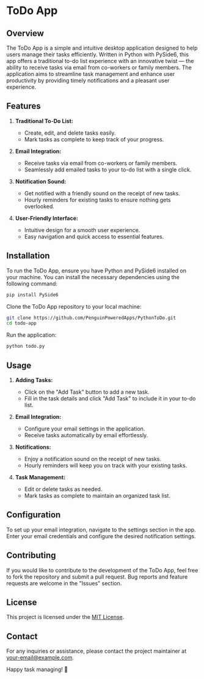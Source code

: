 # ToDo App

## Overview

The ToDo App is a simple and intuitive desktop application designed to help users manage their tasks efficiently. Written in Python with PySide6, this app offers a traditional to-do list experience with an innovative twist — the ability to receive tasks via email from co-workers or family members. The application aims to streamline task management and enhance user productivity by providing timely notifications and a pleasant user experience.

## Features

1. **Traditional To-Do List:**
   - Create, edit, and delete tasks easily.
   - Mark tasks as complete to keep track of your progress.

2. **Email Integration:**
   - Receive tasks via email from co-workers or family members.
   - Seamlessly add emailed tasks to your to-do list with a single click.

3. **Notification Sound:**
   - Get notified with a friendly sound on the receipt of new tasks.
   - Hourly reminders for existing tasks to ensure nothing gets overlooked.

4. **User-Friendly Interface:**
   - Intuitive design for a smooth user experience.
   - Easy navigation and quick access to essential features.

## Installation

To run the ToDo App, ensure you have Python and PySide6 installed on your machine. You can install the necessary dependencies using the following command:

```bash
pip install PySide6
```

Clone the ToDo App repository to your local machine:

```bash
git clone https://github.com/PenguinPoweredApps/PythonToDo.git
cd todo-app
```

Run the application:

```bash
python todo.py
```

## Usage

1. **Adding Tasks:**
   - Click on the "Add Task" button to add a new task.
   - Fill in the task details and click "Add Task" to include it in your to-do list.

2. **Email Integration:**
   - Configure your email settings in the application.
   - Receive tasks automatically by email effortlessly.

3. **Notifications:**
   - Enjoy a notification sound on the receipt of new tasks.
   - Hourly reminders will keep you on track with your existing tasks.

4. **Task Management:**
   - Edit or delete tasks as needed.
   - Mark tasks as complete to maintain an organized task list.

## Configuration

To set up your email integration, navigate to the settings section in the app. Enter your email credentials and configure the desired notification settings.

## Contributing

If you would like to contribute to the development of the ToDo App, feel free to fork the repository and submit a pull request. Bug reports and feature requests are welcome in the "Issues" section.

## License

This project is licensed under the [MIT License](LICENSE).

## Contact

For any inquiries or assistance, please contact the project maintainer at [your-email@example.com](mailto:your-email@example.com).

Happy task managing! 🚀
